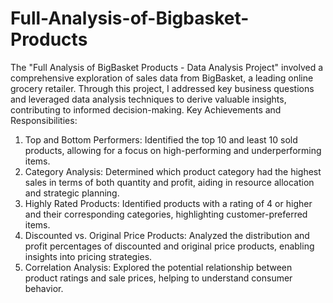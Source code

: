 # Full-Analysis-of-Bigbasket-Products
The "Full Analysis of BigBasket Products - Data Analysis Project" involved a comprehensive exploration of sales data from BigBasket, a leading online grocery retailer. Through this project, I addressed key business questions and leveraged data analysis techniques to derive valuable insights, contributing to informed decision-making.
Key Achievements and Responsibilities:
1. Top and Bottom Performers: Identified the top 10 and least 10 sold products, allowing for a focus on high-performing and underperforming items.
2. Category Analysis: Determined which product category had the highest sales in terms of both quantity and profit, aiding in resource allocation and strategic planning.
3. Highly Rated Products: Identified products with a rating of 4 or higher and their corresponding categories, highlighting customer-preferred items.
4. Discounted vs. Original Price Products: Analyzed the distribution and profit percentages of discounted and original price products, enabling insights into pricing strategies.
5. Correlation Analysis: Explored the potential relationship between product ratings and sale prices, helping to understand consumer behavior.
